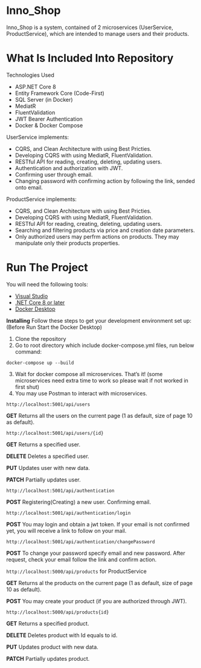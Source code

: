 # Inno_Shop

Inno_Shop is a system, contained of 2 microservices (UserService, ProductService), which are intended to manage users and their products.

# What Is Included Into Repository

Technologies Used
- ASP.NET Core 8
- Entity Framework Core (Code-First)
- SQL Server (in Docker)
- MediatR
- FluentValidation
- JWT Bearer Authentication
- Docker & Docker Compose

UserService implements:
- CQRS, and Clean Architecture with using Best Pricties.
- Developing CQRS with using MediatR, FluentValidation.
- RESTful API for reading, creating, deleting, updating users.
- Authentication and authorization with JWT.
- Confirming user through email.
- Changing password with confirming action by following the link, sended onto email.

ProductService implements:
- CQRS, and Clean Architecture with using Best Pricties.
- Developing CQRS with using MediatR, FluentValidation.
- RESTful API for reading, creating, deleting, updating users.
- Searching and filtering products via price and creation date parameters.
- Only authorized users may perfrm actions on products. They may manipulate only their products properties.

# Run The Project
You will need the following tools:
- [Visual Studio](https://visualstudio.microsoft.com/downloads/)
- [.NET Core 8 or later](https://dotnet.microsoft.com/download/dotnet-core/8)
- [Docker Desktop](https://www.docker.com/products/docker-desktop)

**Installing**
Follow these steps to get your development environment set up: (Before Run Start the Docker Desktop)
1. Clone the repository
2. Go to root directory which include docker-compose.yml files, run below command:

```docker-compose up --build```

3. Wait for docker compose all microservices. That’s it! (some microservices need extra time to work so please wait if not worked in first shut)
4. You may use Postman to interact with microservices.

```http://localhost:5001/api/users```

**GET** Returns all the users on the current page (1 as default, size of page 10 as default).

```http://localhost:5001/api/users/{id}```

**GET** Returns a specified user.

**DELETE** Deletes a specified user.

**PUT** Updates user with new data.

**PATCH** Partially updates user.

```http://localhost:5001/api/authentication```

**POST** Registering(Creating) a new user. Confirming email.

```http://localhost:5001/api/authentication/login```

**POST** You may login and obtain a jwt token. If your email is not confirmed yet, you will receive a link to follow on your mail.

```http://localhost:5001/api/authentication/changePassword```

**POST** To change your password specify email and new password. After request, check your email follow the link and confirm action.

```http://localhost:5000/api/products``` for ProductService

**GET** Returns al the products on the current page (1 as default, size of page 10 as default).

**POST** You may create your product (if you are authorized through JWT).

```http://localhost:5000/api/products{id}```

**GET** Returns a specified product.

**DELETE** Deletes product with Id equals to id.

**PUT** Updates product with new data.

**PATCH** Partially updates product.



